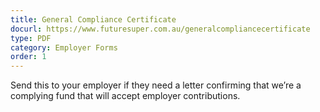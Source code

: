 ```yaml
---
title: General Compliance Certificate
docurl: https://www.futuresuper.com.au/generalcompliancecertificate
type: PDF
category: Employer Forms
order: 1
---
```

Send this to your employer if they need a letter confirming that we’re a complying fund that will accept employer contributions.
